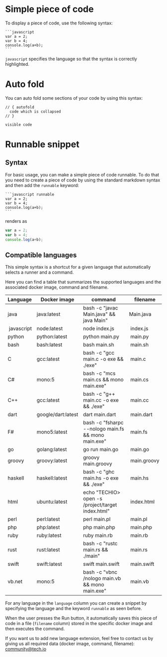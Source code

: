 # Simple piece of code
To display a piece of code, use the following syntax:

````
```javascript
var a = 2;
var b = 4;
console.log(a+b);
```
````

`javascript` specifies the language so that the syntax is correctly highlighted.


# Auto fold
You can auto fold some sections of your code by using this syntax:

````
// { autofold
  code which is collapsed
// }

visible code

````

# Runnable snippet
## Syntax
For basic usage, you can make a simple piece of code runnable. To do that you need to create a piece of code by using the standard markdown syntax and then add the `runnable` keyword:

````
```javascript runnable
var a = 2;
var b = 4;
console.log(a+b);
```
````

renders as

```javascript runnable
var a = 2;
var b = 4;
console.log(a+b);
```


## Compatible languages
This simple syntax is a shortcut for a given language that automatically selects a runner and a command.

Here you can find a table that summarizes the supported languages and the associated docker image, command and filename.

| Language   | Docker image       | command                                             | filename     |
| ---------- | ------------------ | --------------------------------------------------- | ------------ |
| java       | java:latest        | bash -c "javac Main.java" && java Main"             | Main.java    |
| javascript | node:latest        | node index.js                                       | index.js     |
| python     | python:latest      | python main.py                                      | main.py      |
| bash       | bash:latest        | bash main.sh                                        | main.sh      |
| C          | gcc:latest         | bash -c "gcc main.c -o exe && ./exe"                | main.c       |
| C#         | mono:5             | bash -c "mcs main.cs && mono main.exe"              | main.cs      |
| C++        | gcc:latest         | bash -c "g++ main.cc -o exe && ./exe"               | main.cc      |
| dart       | google/dart:latest | dart main.dart                                      | main.dart    |
| F#         | mono5:latest       | bash -c "fsharpc --nologo main.fs && mono main.exe" | main.fs      |
| go         | golang:latest      | go run main.go                                      | main.go      |
| groovy     | groovy:latest      | groovy main.groovy                                  | main.groovy  |
| haskell    | haskell:latest     | bash -c "ghc main.hs -o exe && ./exe"               | main.hs      |
| html       | ubuntu:latest      | echo "TECHIO> open -s /project/target index.html"   | index.html   |
| perl       | perl:latest        | perl main.pl                                        | main.pl      |
| php        | php:latest         | php main.php                                        | main.php     |
| ruby       | ruby:latest        | ruby main.rb                                        | main.rb      |
| rust       | rust:latest        | bash -c "rustc main.rs && ./main"                   | main.rs      |
| swift      | swift:latest       | swift main.swift                                    | main.swift   |
| vb.net     | mono:5             | bash -c "vbnc /nologo main.vb && mono main.exe"     | main.vb      |

For any language in the `language` column you can create a snippet by specifying the language and the keyword `runnable` as seen before.

When the user presses the Run button, it automatically saves this piece of code in a file (`filename` column) stored in the specific docker image and then executes the command.

If you want us to add new language extension, feel free to contact us by giving us all required data (docker image, command, filename): [community@tech.io](mailto:community@tech.io)

